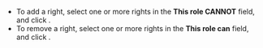 <!-- markdownlint-disable-file MD041 -->
* To add a right, select one or more rights in the **This role CANNOT** field, and click <i class="ph ph-arrow-circle-right" aria-label="Arrow right"></i>.
* To remove a right, select one or more rights in the **This role can** field, and click <i class="ph ph-arrow-circle-left" aria-label="Arrow left"></i>.
